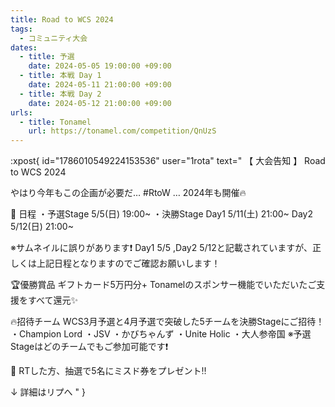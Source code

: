 ```yaml
---
title: Road to WCS 2024
tags:
  - コミュニティ大会
dates:
  - title: 予選
    date: 2024-05-05 19:00:00 +09:00
  - title: 本戦 Day 1
    date: 2024-05-11 21:00:00 +09:00
  - title: 本戦 Day 2
    date: 2024-05-12 21:00:00 +09:00
urls:
  - title: Tonamel
    url: https://tonamel.com/competition/QnUzS
---
```


:xpost{
  id="1786010549224153536"
  user="1rota"
  text="
【 大会告知 】
Road to WCS 2024

やはり今年もこの企画が必要だ…
#RtoW … 2024年も開催🔥

📅 日程
・予選Stage 5/5(日) 19:00~
・決勝Stage
Day1 5/11(土) 21:00~
Day2 5/12(日) 21:00~

※サムネイルに誤りがあります❗️
Day1 5/5 ,Day2 5/12と記載されていますが、正しくは上記日程となりますのでご確認お願いします！

🏆優勝賞品
ギフトカード5万円分+ Tonamelのスポンサー機能でいただいたご支援をすべて還元✨

🔥招待チーム
WCS3月予選と4月予選で突破した5チームを決勝Stageにご招待！
・Champion Lord
・JSV
・かびちゃんず
・Unite Holic
・大人参帝国
※予選Stageはどのチームでもご参加可能です❗️

🍩
RTした方、抽選で5名にミスド券をプレゼント‼️

↓ 詳細はリプへ
"
}
